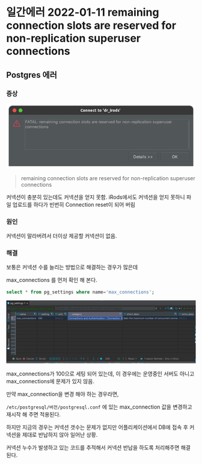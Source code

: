 # 일간에러 2022-01-11 remaining connection slots are reserved for non-replication superuser connections

## Postgres 에러

### 증상

![image-20220111175434416](https://raw.githubusercontent.com/Shane-Park/mdblog/main/devlife/todayError/20220111.assets/image-20220111175434416.png)

>  remaining connection slots are reserved for non-replication superuser connections

커넥션이 충분히 있는데도 커넥션을 얻지 못함. iRods에서도 커넥션을 얻지 못하니 파일 업로드를 하다가 빈번히 Connection reset이 되어 버림

### 원인

커넥션이 말라버려서 더이상 제공할 커넥션이 없음.

### 해결

보통은 커넥션 수를 늘리는 방법으로 해결하는 경우가 많은데

max_connections 를 먼저 확인 해 본다.

```sql
select * from pg_settings where name='max_connections';
```

![image-20220112084141117](https://raw.githubusercontent.com/Shane-Park/mdblog/main/devlife/todayError/20220111.assets/image-20220112084141117.png)

max_connections가 100으로 세팅 되어 있는데, 이 경우에는 운영중인 서버도 아니고 max_connections에 문제가 있지 않음.

만약 max_connection을 변경 해야 하는 경우라면, 

`/etc/postgresql/버전/postgresql.conf` 에 있는 max_connection 값을 변경하고 재시작 해 주면 적용된다.

하지만 지금의 경우는 커넥션 갯수는 문제가 없지만 어플리케이션에서 DB에 접속 후 커넥션을 제대로 반납하지 않아 일어난 상황.

커넥션 누수가 발생하고 있는 코드를 추적해서 커넥션 반납을 하도록 처리해주면 해결 된다.

